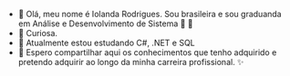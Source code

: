 - 👋 Olá, meu nome é Iolanda Rodrigues. Sou brasileira e sou graduanda em Análise e Desenvolvimento de Sistema 💞️ 💞️
- 👀 Curiosa.
- 🌱 Atualmente estou estudando C#, .NET e SQL
- 💞️ Espero compartilhar aqui os conhecimentos que tenho adquirido e pretendo adquirir ao longo da minha carreira profissional. ✨

